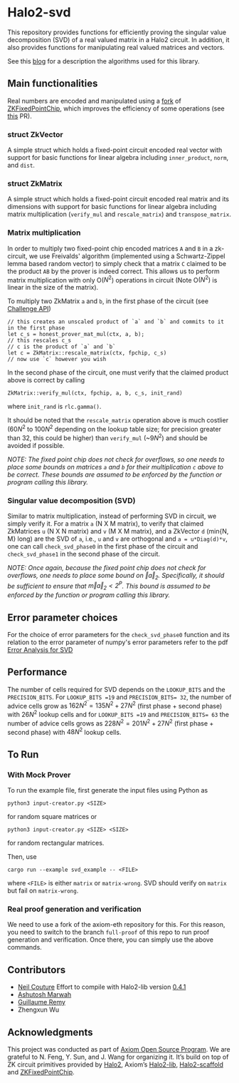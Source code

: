 # Halo2-svd

This repository provides functions for efficiently proving the singular value decomposition (SVD) of a real valued matrix in a Halo2 circuit. In addition, it also provides functions for manipulating real valued matrices and vectors.

See this [blog](https://hackmd.io/@SQko9rCYRT67XG7dx6zaRQ/r1cWTJEfT) for a description the algorithms used for this library.

## Main functionalities

Real numbers are encoded and manipulated using a [fork](https://github.com/goforashutosh/ZKFixedPointChip) of [ZKFixedPointChip](https://github.com/DCMMC/ZKFixedPointChip), which improves the efficiency of some operations (see [this](https://github.com/DCMMC/ZKFixedPointChip/pull/1) PR).

### struct ZkVector

A simple struct which holds a fixed-point circuit encoded real vector with support for basic functions for linear algebra including `inner_product`, `norm`, and `dist`.

### struct ZkMatrix

A simple struct which holds a fixed-point circuit encoded real matrix and its dimensions with support for basic functions for linear algebra including matrix multiplication (`verify_mul` and `rescale_matrix`) and `transpose_matrix`.

### Matrix multiplication

In order to multiply two fixed-point chip encoded matrices `A` and `B` in a zk-circuit, we use Freivalds' algorithm (implemented using a Schwartz-Zippel lemma based random vector) to simply check that a matrix `C` claimed to be the product `AB` by the prover is indeed correct. This allows us to perform matrix multiplication with only O($N^2$) operations in circuit (Note O$(N^2)$ is linear in the size of the matrix).

To multiply two ZkMatrix `a` and `b`, in the first phase of the circuit (see [Challenge API](https://hackmd.io/@axiom/SJw3p-qX3))

```
// this creates an unscaled product of `a` and `b` and commits to it in the first phase
let c_s = honest_prover_mat_mul(ctx, a, b);
// this rescales c_s
// c is the product of `a` and `b`
let c = ZkMatrix::rescale_matrix(ctx, fpchip, c_s)
// now use `c` however you wish
```

In the second phase of the circuit, one must verify that the claimed product above is correct by calling

```
ZkMatrix::verify_mul(ctx, fpchip, a, b, c_s, init_rand)
```

where `init_rand` is `rlc.gamma()`.

It should be noted that the `rescale_matrix` operation above is much costlier ($60N^2$ to $100N^2$ depending on the lookup table size; for precision greater than 32, this could be higher) than `verify_mul` (~$9N^2$) and should be avoided if possible.

_NOTE: The fixed point chip does not check for overflows, so one needs to place some bounds on matrices `a` and `b` for their multiplication `c` above to be correct. These bounds are assumed to be enforced by the function or program calling this library._

### Singular value decomposition (SVD)

Similar to matrix multiplication, instead of performing SVD in circuit, we simply verify it. For a matrix `a` (N X M matrix), to verify that claimed ZkMatrices `u` (N X N matrix) and `v` (M X M matrix), and a ZkVector `d` (min{N, M} long) are the SVD of `a`, i.e., `u` and `v` are orthogonal and `a = u*Diag(d)*v`, one can call `check_svd_phase0` in the first phase of the circuit and `check_svd_phase1` in the second phase of the circuit.

_NOTE: Once again, because the fixed point chip does not check for overflows, one needs to place some bound on $\Vert a \Vert_2$. Specifically, it should be sufficient to ensure that $m \Vert a \Vert_2 < 2^P$. This bound is assumed to be enforced by the function or program calling this library._

## Error parameter choices

For the choice of error parameters for the `check_svd_phase0` function and its relation to the error parameter of numpy's error parameters refer to the pdf [Error Analysis for SVD](<./Error Analysis for SVD.pdf>)

## Performance

The number of cells required for SVD depends on the `LOOKUP_BITS` and the `PRECISION_BITS`. For `LOOKUP_BITS =19` and `PRECISION_BITS= 32`, the number of advice cells grow as $162N^2 = 135N^2 + 27N^2$ (first phase + second phase) with $26N^2$ lookup cells and for `LOOKUP_BITS =19` and `PRECISION_BITS= 63` the number of advice cells grows as $228N^2 = 201N^2 + 27N^2$ (first phase + second phase) with $48N^2$ lookup cells.

## To Run

### With Mock Prover

To run the example file, first generate the input files using Python as

```
python3 input-creator.py <SIZE>
```

for random square matrices or

```
python3 input-creator.py <SIZE> <SIZE>
```

for random rectangular matrices.

Then, use

```
cargo run --example svd_example -- <FILE>
```

where `<FILE>` is either `matrix` or `matrix-wrong`. SVD should verify on `matrix` but fail on `matrix-wrong`.

### Real proof generation and verification

We need to use a fork of the axiom-eth repository for this. For this reason, you need to switch to the branch `full-proof` of this repo to run proof generation and verification. Once there, you can simply use the above commands.

## Contributors

- [Neil Couture](https://github.com/neilcouture) Effort to compile with Halo2-lib version [0.4.1](https://github.com/axiom-crypto/halo2-lib/tree/v0.4.1)
- [Ashutosh Marwah](https://github.com/goforashutosh)
- [Guillaume Remy](https://github.com/GuillaumeRemy92)
- Zhengxun Wu

## Acknowledgments

This project was conducted as part of [Axiom Open Source Program](https://www.axiom.xyz/open-source). We are grateful to N. Feng, Y. Sun, and J. Wang for organizing it. It’s build on top of ZK circuit primitives provided by [Halo2](https://github.com/privacy-scaling-explorations/halo2), Axiom’s [Halo2-lib](https://github.com/axiom-crypto/halo2-lib), [Halo2-scaffold](https://github.com/axiom-crypto/halo2-scaffold) and [ZKFixedPointChip](https://github.com/DCMMC/ZKFixedPointChip).

